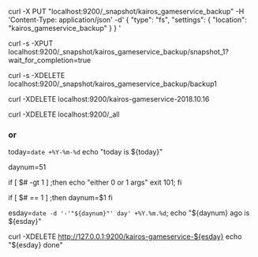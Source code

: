 
curl -X PUT "localhost:9200/_snapshot/kairos_gameservice_backup" -H 'Content-Type: application/json' -d'
{
  "type": "fs",
  "settings": {
    "location": "kairos_gameservice_backup"
  }
}
'


curl -s -XPUT localhost:9200/_snapshot/kairos_gameservice_backup/snapshot_1?wait_for_completion=true

curl -s -XDELETE localhost:9200/_snapshot/kairos_gameservice_backup/backup1


curl -XDELETE localhost:9200/kairos-gameservice-2018.10.16

curl -XDELETE localhost:9200/_all

### or

today=`date +%Y-%m-%d`
echo "today is ${today}"

daynum=51

if [ $# -gt 1 ] ;then
  echo "either 0 or 1 args"
  exit 101;
fi

if [ $# == 1 ] ;then
  daynum=$1
fi

esday=`date -d '-'"${daynum}"' day' +%Y.%m.%d`;
echo "${daynum} ago is ${esday}"

curl -XDELETE http://127.0.0.1:9200/kairos-gameservice-${esday}
echo "${esday} done"
